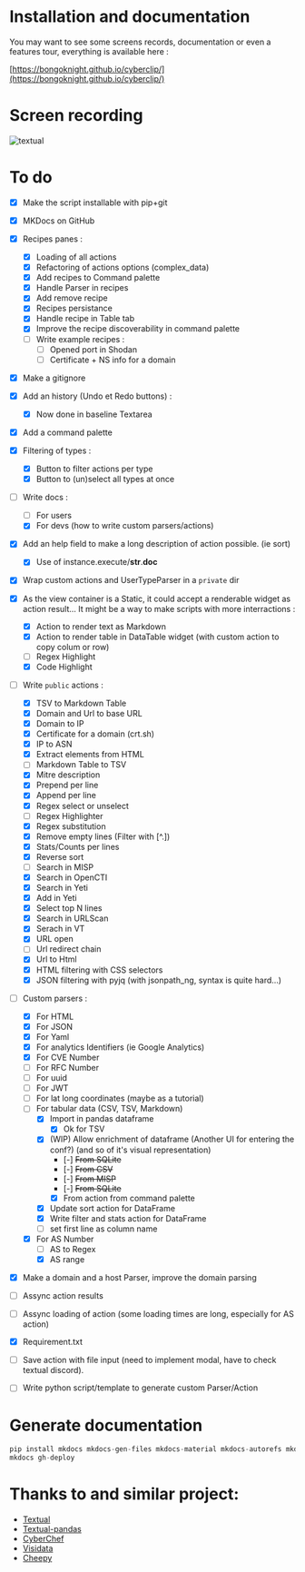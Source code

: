 # Installation and documentation 

You may want to see some screens records, documentation or even a features tour, everything is available here :

[https://bongoknight.github.io/cyberclip/](https://bongoknight.github.io/cyberclip/)

# Screen recording

![textual](https://user-images.githubusercontent.com/22347055/209771427-53017604-acfe-4543-9eb3-dad905229ce1.gif)


# To do

- [x] Make the script installable with pip+git
- [x] MKDocs on GitHub
- [x] Recipes panes :
	- [x] Loading of all actions
	- [x] Refactoring of actions options (complex_data)
	- [x] Add recipes to Command palette
	- [x] Handle Parser in recipes
	- [x] Add remove recipe
	- [x] Recipes persistance
	- [x] Handle recipe in Table tab
	- [x] Improve the recipe discoverability in command palette
	- [ ] Write example recipes :
		- [ ] Opened port in Shodan
		- [ ] Certificate + NS info for a domain
- [x] Make a gitignore
- [x] Add an history (Undo et Redo buttons) :
	- [x] Now done in baseline Textarea
- [x] Add a command palette
- [x] Filtering of types :
	- [x] Button to filter actions per type
	- [x] Button to (un)select all types at once
- [ ] Write docs :
	- [ ] For users
	- [x] For devs (how to write custom parsers/actions)
- [x] Add an help field to make a long description of action possible. (ie sort) 
	- [x] Use of  instance.execute/__str__.__doc__
- [x] Wrap custom actions and UserTypeParser in a `private` dir
- [x] As the view container is a Static, it could accept a renderable widget as action result... It might be a way to make scripts with more interractions :
	- [x] Action to render text as Markdown
	- [x] Action to render table in DataTable widget (with custom action to copy colum or row)
	- [ ] Regex Highlight
	- [x] Code Highlight
- [ ] Write `public` actions :
	- [x] TSV to Markdown Table
	- [x] Domain and Url to base URL
	- [x] Domain to IP
	- [x] Certificate for a domain (crt.sh)
	- [x] IP to ASN
	- [x] Extract elements from HTML
	- [ ] Markdown Table to TSV
	- [x] Mitre description
	- [x] Prepend per line
	- [x] Append per line
	- [x] Regex select or unselect
	- [ ] Regex Highlighter
	- [x] Regex substitution
	- [x] Remove empty lines (Filter with [^.])
	- [x] Stats/Counts per lines
	- [x] Reverse sort 
	- [ ] Search in MISP
	- [x] Search in OpenCTI
	- [x] Search in Yeti
 	- [x] Add in Yeti 	
	- [x] Select top N lines
	- [x] Search in URLScan
	- [x] Serach in VT
	- [x] URL open
	- [ ] Url redirect chain
	- [x] Url to Html
	- [x] HTML filtering with CSS selectors
	- [x] JSON filtering with pyjq (with jsonpath_ng, syntax is quite hard...)
- [ ] Custom parsers :
	- [x] For HTML
	- [x] For JSON
	- [x] For Yaml
	- [x] For analytics Identifiers (ie Google Analytics)
	- [x] For CVE Number
	- [ ] For RFC Number
	- [ ] For uuid
	- [ ] For JWT
	- [ ] For lat long coordinates (maybe as a tutorial)
	- [ ] For tabular data (CSV, TSV, Markdown)
		- [x] Import in pandas dataframe
			-[x] Ok for TSV
		- [x] (WIP) Allow enrichment of dataframe (Another UI for entering the conf?) (and so of it's visual representation)
			- [-] ~~From SQLite~~
			- [-] ~~From CSV~~
			- [-] ~~From MISP~~
			- [-] ~~From SQLite~~
			- [x] From action from command palette
		- [x] Update sort action for DataFrame
		- [x] Write filter and stats action for DataFrame
		- [ ] set first line as column name
	- [x] For AS Number
		- [ ] AS to Regex
		- [x] AS range
- [x] Make a domain and a host Parser, improve the domain parsing
- [ ] Assync action results
- [ ] Assync loading of action (some loading times are long, especially for AS action)
- [x] Requirement.txt
- [ ] Save action with file input (need to implement modal, have to check textual discord).
- [ ] Write python script/template to generate custom Parser/Action


# Generate documentation

```python
pip install mkdocs mkdocs-gen-files mkdocs-material mkdocs-autorefs mkdocstrings-python
mkdocs gh-deploy
```


# Thanks to and similar project:

- [Textual](https://textual.textualize.io/)
- [Textual-pandas](https://github.com/dannywade/textual-pandas)
- [CyberChef](https://gchq.github.io/CyberChef/)
- [Visidata](https://www.visidata.org/)
- [Cheepy](https://github.com/securisec/chepy)
